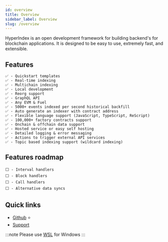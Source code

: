 ```yaml
---
id: overview
title: Overview
sidebar_label: Overview
slug: /overview
---
```


HyperIndex is an open development framework for building backend's for blockchain applications. It is designed to be easy to use, extremely fast, and extensible.

## Features

```
✅ - Quickstart templates
✅ - Real-time indexing
✅ - Multichain indexing
✅ - Local development
✅ - Reorg support
✅ - GraphQL API
✅ - Any EVM & Fuel
✅ - 5000+ events indexed per second historical backfill
✅ - Auto generate an indexer with contract address
✅ - Flexible language support (JavaScript, TypeScript, ReScript)
✅ - 100,000+ factory contracts support
✅ - Onchain & offchain data support
✅ - Hosted service or easy self hosting
✅ - Detailed logging & error messaging
✅ - Actions to trigger external API services
✅ - Topic based indexing support (wildcard indexing)
```

## Features roadmap

```
⬜ - Interval handlers
⬜ - Block handlers
⬜ - Call handlers
⬜ - Alternative data syncs
```

## Quick links

- [Github](https://github.com/enviodev/hyperindex) ⭐
- [Support](https://discord.gg/Q9qt8gZ2fX)

:::note
Please use [WSL](https://learn.microsoft.com/en-us/windows/wsl/install) for Windows
:::
